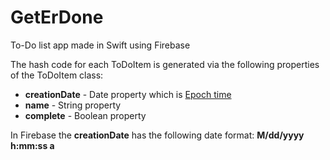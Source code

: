 # GetErDone
To-Do list app made in Swift using Firebase

The hash code for each ToDoItem is generated via the following properties of the ToDoItem class:
 - **creationDate** - Date property which is [Epoch time](https://en.wikipedia.org/wiki/Unix_time)
 - **name** - String property
 - **complete** - Boolean property
 
In Firebase the **creationDate** has the following date format: **M/dd/yyyy h:mm:ss a**
